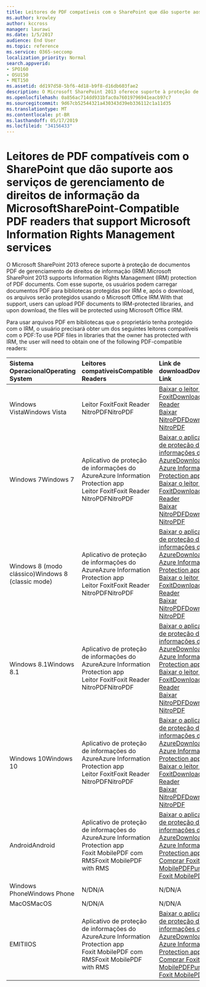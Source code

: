 ```yaml
---
title: Leitores de PDF compatíveis com o SharePoint que dão suporte aos serviços de gerenciamento de direitos de informação da Microsoft
ms.author: krowley
author: kccross
manager: laurawi
ms.date: 1/5/2017
audience: End User
ms.topic: reference
ms.service: O365-seccomp
localization_priority: Normal
search.appverid:
- SPO160
- OSU150
- MET150
ms.assetid: dd197d58-5bf6-4d18-b9f8-d16db603fae2
description: O Microsoft SharePoint 2013 oferece suporte à proteção de documentos PDF de gerenciamento de direitos de informação (IRM). Com esse suporte, os usuários podem carregar documentos PDF para bibliotecas protegidas por IRM e, após o download, os arquivos serão protegidos usando o Microsoft Office IRM.
ms.openlocfilehash: 0a856ac714dd931bfac0a76019796941eacb97c7
ms.sourcegitcommit: 9d67cb52544321a430343d39eb336112c1a11d35
ms.translationtype: MT
ms.contentlocale: pt-BR
ms.lasthandoff: 05/17/2019
ms.locfileid: "34156433"
---
```

# <a name="sharepoint-compatible-pdf-readers-that-support-microsoft-information-rights-management-services"></a><span data-ttu-id="2c05c-104">Leitores de PDF compatíveis com o SharePoint que dão suporte aos serviços de gerenciamento de direitos de informação da Microsoft</span><span class="sxs-lookup"><span data-stu-id="2c05c-104">SharePoint-Compatible PDF readers that support Microsoft Information Rights Management services</span></span>

<span data-ttu-id="2c05c-105">O Microsoft SharePoint 2013 oferece suporte à proteção de documentos PDF de gerenciamento de direitos de informação (IRM).</span><span class="sxs-lookup"><span data-stu-id="2c05c-105">Microsoft SharePoint 2013 supports Information Rights Management (IRM) protection of PDF documents.</span></span> <span data-ttu-id="2c05c-106">Com esse suporte, os usuários podem carregar documentos PDF para bibliotecas protegidas por IRM e, após o download, os arquivos serão protegidos usando o Microsoft Office IRM.</span><span class="sxs-lookup"><span data-stu-id="2c05c-106">With that support, users can upload PDF documents to IRM-protected libraries, and upon download, the files will be protected using Microsoft Office IRM.</span></span>
  
<span data-ttu-id="2c05c-107">Para usar arquivos PDF em bibliotecas que o proprietário tenha protegido com o IRM, o usuário precisará obter um dos seguintes leitores compatíveis com o PDF:</span><span class="sxs-lookup"><span data-stu-id="2c05c-107">To use PDF files in libraries that the owner has protected with IRM, the user will need to obtain one of the following PDF-compatible readers:</span></span>
  
|<span data-ttu-id="2c05c-108">**Sistema Operacional**</span><span class="sxs-lookup"><span data-stu-id="2c05c-108">**Operating System**</span></span>|<span data-ttu-id="2c05c-109">**Leitores compatíveis**</span><span class="sxs-lookup"><span data-stu-id="2c05c-109">**Compatible Readers**</span></span>|<span data-ttu-id="2c05c-110">**Link de download**</span><span class="sxs-lookup"><span data-stu-id="2c05c-110">**Download Link**</span></span>|
|:-----|:-----|:-----|
|<span data-ttu-id="2c05c-111">Windows Vista</span><span class="sxs-lookup"><span data-stu-id="2c05c-111">Windows Vista</span></span>  <br/> |<span data-ttu-id="2c05c-112">Leitor Foxit</span><span class="sxs-lookup"><span data-stu-id="2c05c-112">Foxit Reader</span></span>  <br/> <span data-ttu-id="2c05c-113">NitroPDF</span><span class="sxs-lookup"><span data-stu-id="2c05c-113">NitroPDF</span></span>  <br/> |[<span data-ttu-id="2c05c-114">Baixar o leitor do Foxit</span><span class="sxs-lookup"><span data-stu-id="2c05c-114">Download Foxit Reader</span></span>](https://go.microsoft.com/fwlink/?linkid=253210) <br/> [<span data-ttu-id="2c05c-115">Baixar NitroPDF</span><span class="sxs-lookup"><span data-stu-id="2c05c-115">Download NitroPDF</span></span>](https://www.gonitro.com/pdf-reader) <br/> |
|<span data-ttu-id="2c05c-116">Windows 7</span><span class="sxs-lookup"><span data-stu-id="2c05c-116">Windows 7</span></span>  <br/> |<span data-ttu-id="2c05c-117">Aplicativo de proteção de informações do Azure</span><span class="sxs-lookup"><span data-stu-id="2c05c-117">Azure Information Protection app</span></span>  <br/> <span data-ttu-id="2c05c-118">Leitor Foxit</span><span class="sxs-lookup"><span data-stu-id="2c05c-118">Foxit Reader</span></span>  <br/> <span data-ttu-id="2c05c-119">NitroPDF</span><span class="sxs-lookup"><span data-stu-id="2c05c-119">NitroPDF</span></span>  <br/> |[<span data-ttu-id="2c05c-120">Baixar o aplicativo de proteção de informações do Azure</span><span class="sxs-lookup"><span data-stu-id="2c05c-120">Download Azure Information Protection app</span></span>](https://go.microsoft.com/fwlink/?linkid=837797) <br/> [<span data-ttu-id="2c05c-121">Baixar o leitor do Foxit</span><span class="sxs-lookup"><span data-stu-id="2c05c-121">Download Foxit Reader</span></span>](https://go.microsoft.com/fwlink/?linkid=253210) <br/> [<span data-ttu-id="2c05c-122">Baixar NitroPDF</span><span class="sxs-lookup"><span data-stu-id="2c05c-122">Download NitroPDF</span></span>](https://www.gonitro.com/pdf-reader) <br/> |
|<span data-ttu-id="2c05c-123">Windows 8 (modo clássico)</span><span class="sxs-lookup"><span data-stu-id="2c05c-123">Windows 8 (classic mode)</span></span>  <br/> |<span data-ttu-id="2c05c-124">Aplicativo de proteção de informações do Azure</span><span class="sxs-lookup"><span data-stu-id="2c05c-124">Azure Information Protection app</span></span>  <br/> <span data-ttu-id="2c05c-125">Leitor Foxit</span><span class="sxs-lookup"><span data-stu-id="2c05c-125">Foxit Reader</span></span>  <br/> <span data-ttu-id="2c05c-126">NitroPDF</span><span class="sxs-lookup"><span data-stu-id="2c05c-126">NitroPDF</span></span>  <br/> |[<span data-ttu-id="2c05c-127">Baixar o aplicativo de proteção de informações do Azure</span><span class="sxs-lookup"><span data-stu-id="2c05c-127">Download Azure Information Protection app</span></span>](https://go.microsoft.com/fwlink/?linkid=837797) <br/> [<span data-ttu-id="2c05c-128">Baixar o leitor do Foxit</span><span class="sxs-lookup"><span data-stu-id="2c05c-128">Download Foxit Reader</span></span>](https://go.microsoft.com/fwlink/?linkid=253210) <br/> [<span data-ttu-id="2c05c-129">Baixar NitroPDF</span><span class="sxs-lookup"><span data-stu-id="2c05c-129">Download NitroPDF</span></span>](https://www.gonitro.com/pdf-reader) <br/> |
|<span data-ttu-id="2c05c-130">Windows 8.1</span><span class="sxs-lookup"><span data-stu-id="2c05c-130">Windows 8.1</span></span>  <br/> |<span data-ttu-id="2c05c-131">Aplicativo de proteção de informações do Azure</span><span class="sxs-lookup"><span data-stu-id="2c05c-131">Azure Information Protection app</span></span>  <br/> <span data-ttu-id="2c05c-132">Leitor Foxit</span><span class="sxs-lookup"><span data-stu-id="2c05c-132">Foxit Reader</span></span>  <br/> <span data-ttu-id="2c05c-133">NitroPDF</span><span class="sxs-lookup"><span data-stu-id="2c05c-133">NitroPDF</span></span>  <br/> |[<span data-ttu-id="2c05c-134">Baixar o aplicativo de proteção de informações do Azure</span><span class="sxs-lookup"><span data-stu-id="2c05c-134">Download Azure Information Protection app</span></span>](https://go.microsoft.com/fwlink/?linkid=837797) <br/> [<span data-ttu-id="2c05c-135">Baixar o leitor do Foxit</span><span class="sxs-lookup"><span data-stu-id="2c05c-135">Download Foxit Reader</span></span>](https://go.microsoft.com/fwlink/?linkid=253210) <br/> [<span data-ttu-id="2c05c-136">Baixar NitroPDF</span><span class="sxs-lookup"><span data-stu-id="2c05c-136">Download NitroPDF</span></span>](https://www.gonitro.com/pdf-reader) <br/> |
|<span data-ttu-id="2c05c-137">Windows 10</span><span class="sxs-lookup"><span data-stu-id="2c05c-137">Windows 10</span></span>  <br/> |<span data-ttu-id="2c05c-138">Aplicativo de proteção de informações do Azure</span><span class="sxs-lookup"><span data-stu-id="2c05c-138">Azure Information Protection app</span></span>  <br/> <span data-ttu-id="2c05c-139">Leitor Foxit</span><span class="sxs-lookup"><span data-stu-id="2c05c-139">Foxit Reader</span></span>  <br/> <span data-ttu-id="2c05c-140">NitroPDF</span><span class="sxs-lookup"><span data-stu-id="2c05c-140">NitroPDF</span></span>  <br/> |[<span data-ttu-id="2c05c-141">Baixar o aplicativo de proteção de informações do Azure</span><span class="sxs-lookup"><span data-stu-id="2c05c-141">Download Azure Information Protection app</span></span>](https://go.microsoft.com/fwlink/?linkid=837797) <br/> [<span data-ttu-id="2c05c-142">Baixar o leitor do Foxit</span><span class="sxs-lookup"><span data-stu-id="2c05c-142">Download Foxit Reader</span></span>](https://go.microsoft.com/fwlink/?linkid=253210) <br/> [<span data-ttu-id="2c05c-143">Baixar NitroPDF</span><span class="sxs-lookup"><span data-stu-id="2c05c-143">Download NitroPDF</span></span>](https://www.gonitro.com/pdf-reader) <br/> |
|<span data-ttu-id="2c05c-144">Android</span><span class="sxs-lookup"><span data-stu-id="2c05c-144">Android</span></span>  <br/> |<span data-ttu-id="2c05c-145">Aplicativo de proteção de informações do Azure</span><span class="sxs-lookup"><span data-stu-id="2c05c-145">Azure Information Protection app</span></span>  <br/> <span data-ttu-id="2c05c-146">Foxit MobilePDF com RMS</span><span class="sxs-lookup"><span data-stu-id="2c05c-146">Foxit MobilePDF with RMS</span></span>  <br/> |[<span data-ttu-id="2c05c-147">Baixar o aplicativo de proteção de informações do Azure</span><span class="sxs-lookup"><span data-stu-id="2c05c-147">Download Azure Information Protection app</span></span>](https://go.microsoft.com/fwlink/?linkid=836827) <br/> [<span data-ttu-id="2c05c-148">Comprar Foxit MobilePDF</span><span class="sxs-lookup"><span data-stu-id="2c05c-148">Purchase Foxit MobilePDF</span></span>](https://play.google.com/store/apps/details?id=com.foxit.mobile.pdf.rms) <br/> |
|<span data-ttu-id="2c05c-149">Windows Phone</span><span class="sxs-lookup"><span data-stu-id="2c05c-149">Windows Phone</span></span>  <br/> |<span data-ttu-id="2c05c-150">N/D</span><span class="sxs-lookup"><span data-stu-id="2c05c-150">N/A</span></span>  <br/> |<span data-ttu-id="2c05c-151">N/D</span><span class="sxs-lookup"><span data-stu-id="2c05c-151">N/A</span></span>  <br/> |
|<span data-ttu-id="2c05c-152">MacOS</span><span class="sxs-lookup"><span data-stu-id="2c05c-152">MacOS</span></span>  <br/> |<span data-ttu-id="2c05c-153">N/D</span><span class="sxs-lookup"><span data-stu-id="2c05c-153">N/A</span></span>  <br/> |<span data-ttu-id="2c05c-154">N/D</span><span class="sxs-lookup"><span data-stu-id="2c05c-154">N/A</span></span>  <br/> |
|<span data-ttu-id="2c05c-155">EMITI</span><span class="sxs-lookup"><span data-stu-id="2c05c-155">IOS</span></span>  <br/> |<span data-ttu-id="2c05c-156">Aplicativo de proteção de informações do Azure</span><span class="sxs-lookup"><span data-stu-id="2c05c-156">Azure Information Protection app</span></span>  <br/> <span data-ttu-id="2c05c-157">Foxit MobilePDF com RMS</span><span class="sxs-lookup"><span data-stu-id="2c05c-157">Foxit MobilePDF with RMS</span></span>  <br/> |[<span data-ttu-id="2c05c-158">Baixar o aplicativo de proteção de informações do Azure</span><span class="sxs-lookup"><span data-stu-id="2c05c-158">Download Azure Information Protection app</span></span>](https://go.microsoft.com/fwlink/?linkid=836828) <br/> [<span data-ttu-id="2c05c-159">Comprar Foxit MobilePDF</span><span class="sxs-lookup"><span data-stu-id="2c05c-159">Purchase Foxit MobilePDF</span></span>](https://play.google.com/store/apps/details?id=com.foxit.mobile.pdf.rms) <br/> |
   

